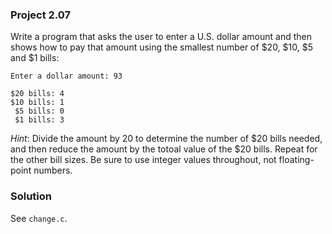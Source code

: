 ### Project 2.07
Write a program that asks the user to enter a U.S. dollar amount and then shows
how to pay that amount using the smallest number of $20, $10, $5 and $1 bills:

```
Enter a dollar amount: 93

$20 bills: 4
$10 bills: 1
 $5 bills: 0
 $1 bills: 3
```

*Hint*: Divide the amount by 20 to determine the number of $20 bills needed, and
then reduce the amount by the totoal value of the $20 bills. Repeat for the
other bill sizes. Be sure to use integer values throughout, not floating-point
numbers.

### Solution
See `change.c`.
